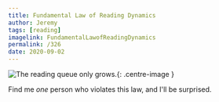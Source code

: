 ```yaml
---
title: Fundamental Law of Reading Dynamics
author: Jeremy
tags: [reading]
imagelink: FundamentalLawofReadingDynamics
permalink: /326
date: 2020-09-02
---
```


![The reading queue only grows.](https://res.cloudinary.com/dh3hm8pb7/image/upload/c_scale,q_auto:best/v1535842782/Handwaving/Published/FundamentalLawofReadingDynamics.png){: .centre-image }

Find me *one* person who violates this law, and I'll be surprised.

